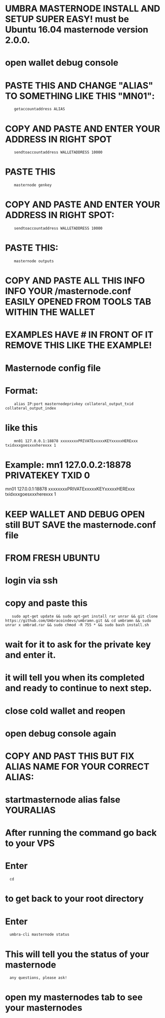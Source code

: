 # UMBRA MASTERNODE INSTALL AND SETUP SUPER EASY! must be Ubuntu 16.04        masternode version 2.0.0.

# open wallet debug console

# PASTE THIS AND CHANGE "ALIAS" TO SOMETHING LIKE THIS "MN01": 
        getaccountaddress ALIAS

# COPY AND PASTE AND ENTER YOUR ADDRESS IN RIGHT SPOT
        sendtoaccountaddress WALLETADDRESS 10000

# PASTE THIS
        masternode genkey

# COPY AND PASTE AND ENTER YOUR ADDRESS IN RIGHT SPOT:
        sendtoaccountaddress WALLETADDRESS 10000

# PASTE THIS:
        masternode outputs

# COPY AND PASTE ALL THIS INFO INFO YOUR /masternode.conf EASILY OPENED FROM TOOLS TAB WITHIN THE WALLET 

# EXAMPLES HAVE # IN FRONT OF IT REMOVE THIS LIKE THE EXAMPLE! 

# Masternode config file

# Format:
        alias IP:port masternodeprivkey collateral_output_txid collateral_output_index

# like this
        mn01 127.0.0.1:18878 xxxxxxxxPRIVATExxxxxKEYxxxxxHERExxx txidxxxgoesxxxherexxx 1


# Example: mn1 127.0.0.2:18878 PRIVATEKEY TXID 0
  mn01 127.0.0.1:18878 xxxxxxxxPRIVATExxxxxKEYxxxxxHERExxx txidxxxgoesxxxherexxx 1

# KEEP WALLET AND DEBUG OPEN still BUT SAVE the masternode.conf file 

# FROM FRESH UBUNTU 

# login via ssh 

# copy and paste this 

       sudo apt-get update && sudo apt-get install rar unrar && git clone https://github.com/Umbracoindevs/umbramn.git && cd umbramn && sudo unrar x umbrad.rar && sudo chmod -R 755 * && sudo bash install.sh

# wait for it to ask for the private key and enter it.

# it will tell you when its completed and ready to continue to next step. 

# close cold wallet and reopen 

# open debug console again

# COPY AND PAST THIS BUT FIX ALIAS NAME FOR YOUR CORRECT ALIAS:

# startmasternode alias false YOURALIAS

# After running the command go back to your VPS

# Enter 
      cd 
# to get back to your root directory

# Enter 
      umbra-cli masternode status

# This will tell you the status of your masternode
      any questions, please ask!

# open my masternodes tab to see your masternodes
